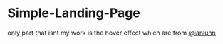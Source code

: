 # Simple-Landing-Page
only part that isnt my work is the hover effect which are from [@ianlunn](http://ianlunn.github.io/Hover)
